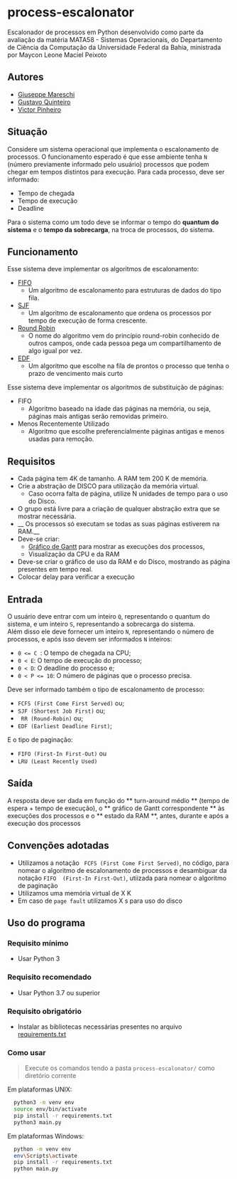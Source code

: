 # process-escalonator
Escalonador de processos em Python desenvolvido como parte da avaliação da matéria MATA58 - Sistemas Operacionais, do Departamento de Ciência da Computação da Universidade Federal da Bahia, ministrada por Maycon Leone Maciel Peixoto 

## Autores
* [Giuseppe Mareschi](https://github.com/GiuseppeXD)
* [Gustavo Quinteiro](https://github.com/gustavooquinteiro)
* [Victor Pinheiro](https://github.com/vpinheiro38)

## Situação
Considere um sistema operacional que implementa o escalonamento de processos. O funcionamento esperado é que esse ambiente tenha ``` N ``` (número previamente informado pelo usuário) processos que podem chegar em tempos distintos para execução. Para cada processo, deve ser informado:  

* Tempo de chegada  
* Tempo de execução  
* Deadline  

Para o sistema como um todo deve se informar o tempo do **quantum do sistema** e o **tempo da sobrecarga**, na troca de processos, do sistema.

## Funcionamento  
Esse sistema deve implementar os algoritmos de escalonamento:  

* [FIFO](https://pt.wikipedia.org/wiki/FIFO)
  + Um algoritmo de escalonamento para estruturas de dados do tipo fila.  
* [SJF](https://pt.wikipedia.org/wiki/Shortest_job_first)
  + Um algoritmo de escalonamento que ordena os processos por tempo de execução de forma crescente.  
* [Round Robin](https://pt.wikipedia.org/wiki/Round-robin)
  + O nome do algoritmo vem do princípio round-robin conhecido de outros campos, onde cada pessoa pega um compartilhamento de algo igual por vez.  
* [EDF](https://pt.wikipedia.org/wiki/Sistema_operacional_de_tempo-real#Escalonamento)
  + Um algoritmo que escolhe na fila de prontos o processo que tenha o prazo de vencimento mais curto  

Esse sistema deve implementar os algoritmos de substituição de páginas:

* FIFO  
  + Algoritmo baseado na idade das páginas na memória, ou seja, páginas mais antigas serão removidas primeiro.  
* Menos Recentemente Utilizado  
  + Algoritmo que escolhe preferencialmente páginas antigas e menos usadas para remoção.  

## Requisitos

* Cada página tem 4K de tamanho. A RAM tem 200 K de memória.  
* Crie a abstração de DISCO para utilização da memória virtual.  
  + Caso ocorra falta de página, utilize N unidades de tempo para o uso do Disco.  
* O grupo está livre para a criação de qualquer abstração extra que se mostrar
necessária.  
* __ Os processos só executam se todas as suas páginas estiverem na RAM.__
* Deve-se criar:  
  + [Gráfico de Gantt](https://pt.wikipedia.org/wiki/Diagrama_de_Gantt) para mostrar as execuções dos processos,
  + Visualização da CPU e da RAM  
* Deve-se criar o gráfico de uso da RAM e do Disco, mostrando as página presentes em
tempo real.  
* Colocar delay para verificar a execução  

## Entrada 

O usuário deve entrar com um inteiro  ``` Q ```, representando o quantum do sistema, e um inteiro ``` S ```, representando a sobrecarga do sistema.  
Além disso ele deve fornecer um inteiro ``` N ```, representando o número de processos, e após isso devem ser informados ``` N ``` inteiros:  

* ``` 0 <= C  ```: O tempo de chegada na CPU;   
* ``` 0 < E ```: O tempo de execução do processo;  
* ``` 0 < D ```: O deadline do processo e;  
* ``` 0 < P <= 10 ```: O número de páginas que o processo precisa.  

Deve ser informado também o tipo de escalonamento de processo:

* ``` FCFS (First Come First Served) ``` ou;  
* ``` SJF (Shortest Job First) ``` ou;
* ``` RR (Round-Robin)``` ou;
* ``` EDF (Earliest Deadline First) ```;

E o tipo de paginação:

* ``` FIFO (First-In First-Out) ``` ou  
* ``` LRU (Least Recently Used) ```

## Saída 

A resposta deve ser dada em função do ** turn-around médio ** (tempo de espera + tempo de execução), o ** gráfico de Gantt correspondente ** às execuções dos processos e o ** estado da RAM **, antes, durante e após a execução dos processos

## Convenções adotadas

* Utilizamos a notação ``` FCFS (First Come First Served)```, no código, para nomear o algoritmo de escalonamento de processos e desambiguar da notação ``` FIFO  (First-In First-Out) ```, utiizada para nomear o algoritmo de paginação  
* Utilizamos uma memória virtual de X K  
* Em caso de ``` page fault ``` utilizamos X s para uso do disco

## Uso do programa

### Requisito mínimo 
+ Usar Python 3

### Requisito recomendado
+ Usar Python 3.7 ou superior  

### Requisito obrigatório
+ Instalar as bibliotecas necessárias presentes no arquivo [requirements.txt](requirements.txt)  

### Como usar 

> Execute os comandos tendo a pasta ``` process-escalonator/ ``` como diretório corrente  

Em plataformas UNIX:

```sh
  python3 -m venv env
  source env/bin/activate  
  pip install -r requirements.txt
  python3 main.py
```

Em plataformas Windows:

```sh
  python -m venv env
  env\Scripts\activate
  pip install -r requirements.txt
  python main.py
```
